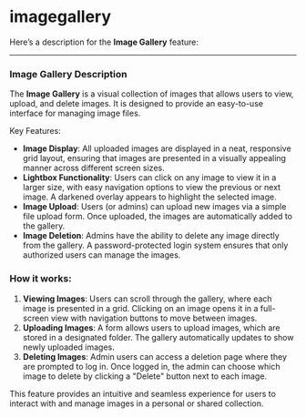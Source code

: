 # imagegallery
Here’s a description for the **Image Gallery** feature:

---

### **Image Gallery Description**

The **Image Gallery** is a visual collection of images that allows users to view, upload, and delete images. It is designed to provide an easy-to-use interface for managing image files. 

Key Features:
- **Image Display**: All uploaded images are displayed in a neat, responsive grid layout, ensuring that images are presented in a visually appealing manner across different screen sizes.
- **Lightbox Functionality**: Users can click on any image to view it in a larger size, with easy navigation options to view the previous or next image. A darkened overlay appears to highlight the selected image.
- **Image Upload**: Users (or admins) can upload new images via a simple file upload form. Once uploaded, the images are automatically added to the gallery.
- **Image Deletion**: Admins have the ability to delete any image directly from the gallery. A password-protected login system ensures that only authorized users can manage the images.

### **How it works:**
1. **Viewing Images**: Users can scroll through the gallery, where each image is presented in a grid. Clicking on an image opens it in a full-screen view with navigation buttons to move between images.
2. **Uploading Images**: A form allows users to upload images, which are stored in a designated folder. The gallery automatically updates to show newly uploaded images.
3. **Deleting Images**: Admin users can access a deletion page where they are prompted to log in. Once logged in, the admin can choose which image to delete by clicking a "Delete" button next to each image.

This feature provides an intuitive and seamless experience for users to interact with and manage images in a personal or shared collection.
